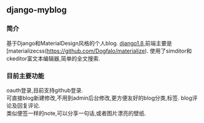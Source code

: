 ## django-myblog
### 简介
基于Django和MaterialDesign风格的个人blog.
[django1.8](https://docs.djangoproject.com/en/1.8/),前端主要是[materializecss(https://github.com/Dogfalo/materialize). 使用了simditor和ckeditor富文本编辑器,简单的全文搜索.
### 目前主要功能
oauth登录,目前支持github登录.<br>
可直接blog新建修改,不用到admin后台修改,更方便友好的blog分类,标签.
blog评论及回复评论.<br>
类似便签一样的note,可以分享一句话,或者图片漂亮的壁纸.<br>
